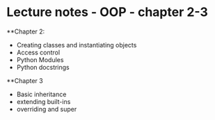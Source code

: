 # Lecture notes - OOP - chapter 2-3

**Chapter 2:
- Creating classes and instantiating objects
- Access control
- Python Modules
- Python docstrings

**Chapter 3
- Basic inheritance
- extending built-ins
- overriding and super
